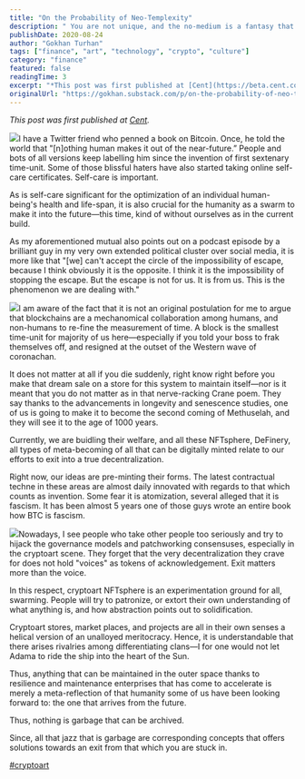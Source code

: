 ```yaml
---
title: "On the Probability of Neo-Templexity"
description: " You are not unique, and the no-medium is a fantasy that breeds wonders."
publishDate: 2020-08-24
author: "Gokhan Turhan"
tags: ["finance", "art", "technology", "crypto", "culture"]
category: "finance"
featured: false
readingTime: 3
excerpt: "*This post was first published at [Cent](https://beta.cent.co/+u8rq9d).*"
originalUrl: "https://gokhan.substack.com/p/on-the-probability-of-neo-templexity"
---
```


*This post was first published at [Cent](https://beta.cent.co/+u8rq9d).*

![](https://bucketeer-e05bbc84-baa3-437e-9518-adb32be77984.s3.amazonaws.com/public/images/cc0c152b-3fdf-4bdd-b915-959f1dd3958c_796x796.jpeg)I have a Twitter friend who penned a book on Bitcoin. Once, he told the world that "[n]othing human makes it out of the near-future.” People and bots of all versions keep labelling him since the invention of first sextenary time-unit. Some of those blissful haters have also started taking online self-care certificates. Self-care is important.

As is self-care significant for the optimization of an individual human-being's health and life-span, it is also crucial for the humanity as a swarm to make it into the future—this time, kind of without ourselves as in the current build.

As my aforementioned mutual also points out on a podcast episode by a brilliant guy in my very own extended political cluster over social media, it is more like that "[we] can't accept the circle of the impossibility of escape, because I think obviously it is the opposite. I think it is the impossibility of stopping the escape. But the escape is not for us. It is from us. This is the phenomenon we are dealing with."

![](https://bucketeer-e05bbc84-baa3-437e-9518-adb32be77984.s3.amazonaws.com/public/images/c088d952-134e-41d2-be37-64b07a952da0_1234x796.jpeg)I am aware of the fact that it is not an original postulation for me to argue that blockchains are a mechanomical collaboration among humans, and non-humans to re-fine the measurement of time. A block is the smallest time-unit for majority of us here—especially if you told your boss to frak themselves off, and resigned at the outset of the Western wave of coronachan.

It does not matter at all if you die suddenly, right know right before you make that dream sale on a store for this system to maintain itself—nor is it meant that you do not matter as in that nerve-racking Crane poem. They say thanks to the advancements in longevity and senescence studies, one of us is going to make it to become the second coming of Methuselah, and they will see it to the age of 1000 years.

Currently, we are buidling their welfare, and all these NFTsphere, DeFinery, all types of meta-becoming of all that can be digitally minted relate to our efforts to exit into a true decentralization.

Right now, our ideas are pre-minting their forms. The latest contractual techne in these areas are almost daily innovated with regards to that which counts as invention. Some fear it is atomization, several alleged that it is fascism. It has been almost 5 years one of those guys wrote an entire book how BTC is fascism.

![](https://bucketeer-e05bbc84-baa3-437e-9518-adb32be77984.s3.amazonaws.com/public/images/92b3c667-d736-4a8d-a7d7-cc017fc8dcbf_1415x796.jpeg)Nowadays, I see people who take other people too seriously and try to hijack the governance models and patchworking consensuses, especially in the cryptoart scene. They forget that the very decentralization they crave for does not hold "voices" as tokens of acknowledgement. Exit matters more than the voice.

In this respect, cryptoart NFTsphere is an experimentation ground for all, swarming. People will try to patronize, or extort their own understanding of what anything is, and how abstraction points out to solidification.

Cryptoart stores, market places, and projects are all in their own senses a helical version of an unalloyed meritocracy. Hence, it is understandable that there arises rivalries among differentiating clans—I for one would not let Adama to ride the ship into the heart of the Sun.

Thus, anything that can be maintained in the outer space thanks to resilience and maintenance enterprises that has come to accelerate is merely a meta-reflection of that humanity some of us have been looking forward to: the one that arrives from the future.

Thus, nothing is garbage that can be archived.

Since, all that jazz that is garbage are corresponding concepts that offers solutions towards an exit from that which you are stuck in.

[#cryptoart](https://beta.cent.co/~cryptoart)